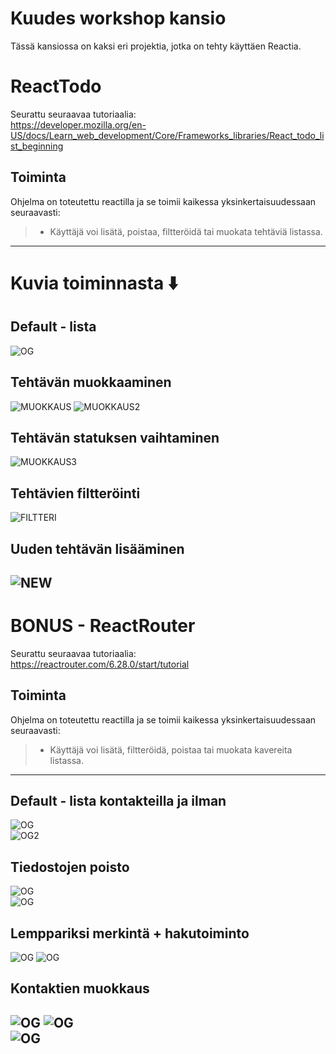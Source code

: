 
# Kuudes workshop kansio
Tässä kansiossa on kaksi eri projektia, jotka on tehty käyttäen Reactia.

# ReactTodo
Seurattu seuraavaa tutoriaalia:  
https://developer.mozilla.org/en-US/docs/Learn_web_development/Core/Frameworks_libraries/React_todo_list_beginning


## Toiminta

Ohjelma on toteutettu reactilla ja se toimii kaikessa yksinkertaisuudessaan seuraavasti:
> - Käyttäjä voi lisätä, poistaa, filtteröidä tai muokata tehtäviä listassa.  
- - -

# Kuvia toiminnasta ⬇️
## Default - lista  
![OG](/WS06/Screenshots/1.png)  
## Tehtävän muokkaaminen  
![MUOKKAUS](/WS06/Screenshots/2.png) 
![MUOKKAUS2](/WS06/Screenshots/3.png) 
## Tehtävän statuksen vaihtaminen 
![MUOKKAUS3](/WS06/Screenshots/4.png) 
## Tehtävien filtteröinti  
![FILTTERI](/WS06/Screenshots/5.png) 
## Uuden tehtävän lisääminen
![NEW](/WS06/Screenshots/6.png) 
---
# BONUS - ReactRouter
Seurattu seuraavaa tutoriaalia:  
https://reactrouter.com/6.28.0/start/tutorial 

## Toiminta

Ohjelma on toteutettu reactilla ja se toimii kaikessa yksinkertaisuudessaan seuraavasti:
> - Käyttäjä voi lisätä, filtteröidä, poistaa tai muokata kavereita listassa.  
- - -

## Default - lista kontakteilla ja ilman  
![OG](/WS06/Screenshots/1a.png)  
![OG2](/WS06/Screenshots/1aa.png)  
## Tiedostojen poisto
![OG](/WS06/Screenshots/3a.png)  
![OG](/WS06/Screenshots/4a.png)  
## Lemppariksi merkintä + hakutoiminto
![OG](/WS06/Screenshots/6a.png) 
![OG](/WS06/Screenshots/7a.png)  
## Kontaktien muokkaus
![OG](/WS06/Screenshots/8a.png) 
![OG](/WS06/Screenshots/9a.png)  
![OG](/WS06/Screenshots/10a.png) 
---